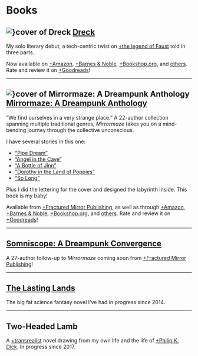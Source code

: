 # Books

## ![}cover of Dreck](covers/dreck) [Dreck](/dreck)

My solo literary debut, a tech-centric twist on [+the legend of Faust](https://en.wikipedia.org/wiki/Faust) told in three parts.

Now available on [+Amazon](https://www.amazon.com/dp/B0C7T7V5HV), [+Barnes & Noble](https://www.barnesandnoble.com/w/dreck-cliff-jones-jr/1143655642), [+Bookshop.org](https://bookshop.org/p/books/dreck-jr-cliff-jones/20168839), and [others](/dreck#buy-the-book-section). Rate and review it on [+Goodreads](https://www.goodreads.com/book/show/177804435-dreck)!

---

## ![}cover of Mirrormaze: A Dreampunk Anthology](covers/mirrormaze) [Mirrormaze: A Dreampunk Anthology](/mirrormaze)

“We find ourselves in a very strange place.” A 22-author collection spanning multiple traditional genres, *Mirrormaze* takes you on a mind-bending journey through the collective unconscious.

I have several stories in this one:

- [“Pipe Dream”](https://cliffjones.substack.com/p/pipe-dream)
- [“Angel in the Cave”](https://cliffjones.substack.com/p/angel-in-the-cave)
- [“A Bottle of Jinn”](https://cliffjones.substack.com/p/a-bottle-of-jinn)
- [“Dorothy in the Land of Poppies”](https://cliffjones.substack.com/p/dorothy-in-the-land-of-poppies)
- [“So Long”](https://cliffjones.substack.com/p/so-long)

Plus I did the lettering for the cover and designed the labyrinth inside. This book is my baby!

Available from [+Fractured Mirror Publishing](https://www.fracturedmirrorpublishing.com/product-page/mirrormaze-a-dreampunk-anthology), as well as through [+Amazon](https://www.amazon.com/Mirrormaze-Dreampunk-Cliff-Jones-Jr/dp/1735217131), [+Barnes & Noble](https://www.barnesandnoble.com/w/mirrormaze-cliff-jones/1138422743), [+Bookshop.org](https://bookshop.org/p/books/mirrormaze-a-dreampunk-anthology-cliff-jones/15863537), and [others](/mirrormaze#buy-the-book-section). Rate and review it on [+Goodreads](https://www.goodreads.com/book/show/55505086-mirrormaze)!

---

## [Somniscope: A Dreampunk Convergence](/somniscope)

A 27-author follow-up to *Mirrormaze* coming soon from [+Fractured Mirror Publishing](https://www.fracturedmirrorpublishing.com/)!

---

## [The Lasting Lands](/the-lasting-lands)

The big fat science fantasy novel I’ve had in progress since 2014.

---

## Two-Headed Lamb

A [+transrealist](https://en.wikipedia.org/wiki/Transrealism_(literature)) novel drawing from my own life and the life of [+Philip K. Dick](https://en.wikipedia.org/wiki/Philip_K._Dick). In progress since 2017.
